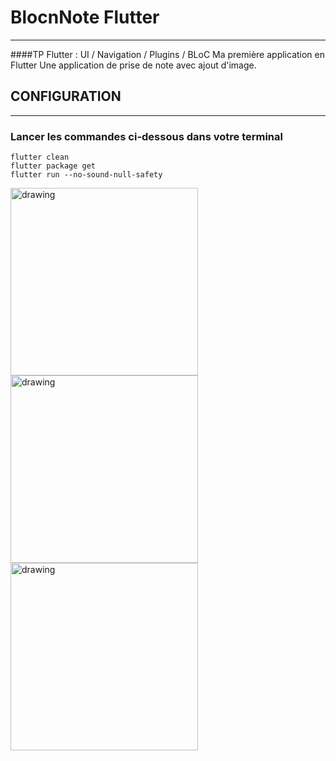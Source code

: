 # BlocnNote Flutter
------------------------------
####TP Flutter : UI / Navigation / Plugins / BLoC
Ma première application en Flutter
Une application de prise de note avec ajout d'image.

## CONFIGURATION
-----------------------
### Lancer les commandes ci-dessous dans votre terminal
`flutter clean`  
`flutter package get`  
`flutter run --no-sound-null-safety`  

<img src="https://user-images.githubusercontent.com/56682614/189553840-853cfeea-5b38-486c-89fc-c46b0dee55e7.png" alt="drawing" width="300"/>
<img src="https://user-images.githubusercontent.com/56682614/189553883-24343ca4-5883-48b9-9774-0f914f64ebb7.png" alt="drawing" width="300"/>
<img src="https://user-images.githubusercontent.com/56682614/189553914-63f0f441-025e-471f-bccb-d15660aac9ab.png" alt="drawing" width="300"/>
